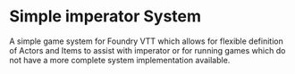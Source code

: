 # Simple imperator System

A simple game system for Foundry VTT which allows for flexible definition of Actors and Items to assist with imperator or for running games which do not have a more complete system implementation available.
